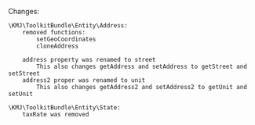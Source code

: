 Changes:

    \KMJ\ToolkitBundle\Entity\Address:
        removed functions:
            setGeoCoordinates
            cloneAddress

        address property was renamed to street
            This also changes getAddress and setAddress to getStreet and setStreet
        address2 proper was renamed to unit
            This also changes getAddress2 and setAddress2 to getUnit and setUnit

    \KMJ\ToolkitBundle\Entity\State:
        taxRate was removed


        
